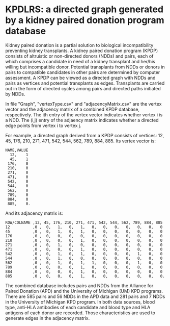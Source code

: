 # KPDLRS: a directed graph generated by a kidney paired donation program database

Kidney paired donation is a partial solution to biological incompatibility preventing kidney transplants. A kidney paired donation program (KPDP) consists of altruistic or non-directed donors (NDDs) and pairs, each of which comprises a candidate in need of a kidney transplant and her/his willing but incompatible donor. Potential transplants from NDDs or donors in pairs to compatible candidates in other pairs are determined by computer assessment. A KPDP can be viewed as a directed graph with NDDs and pairs as vertices and potential transplants as edges. Transplants are carried out in the form of directed cycles among pairs and directed paths initiated by NDDs.

In file "Graph", "vertexType.csv" and "adjacencyMatrix.csv" are the vertex vector and the adjacency matrix of a combined KPDP database, respectively. The ith entry of the vertex vector indicates whether vertex i is a NDD. The (i,j) entry of the adjaency matrix indicates whether a directed edge points from vertex i to vertex j. 

For example, a directed graph derived from a KPDP consists of vertices: 12, 45, 176, 210, 271, 471, 542, 544, 562, 789, 884, 885. Its vertex vector is:
```
NAME,VALUE
  12,    1
  45,    1
 176,    0
 210,    0
 271,    0
 471,    0
 542,    0
 544,    0
 562,    0
 789,    0
 884,    0
 885,    0.
 ```
And its adjacency matrix is:
```
ROW/COLNAME ,12, 45, 176, 210, 271, 471, 542, 544, 562, 789, 884, 885
12          ,0 ,  0,   1,   0,   1,   0,   0,   0,   0,   0,   0,   0
45          ,0 ,  0,   1,   0,   1,   0,   0,   0,   0,   0,   0,   0
176         ,0 ,  0,   0,   0,   0,   0,   0,   0,   0,   0,   0,   0
210         ,0 ,  0,   0,   0,   1,   0,   0,   0,   0,   0,   0,   0
271         ,0 ,  0,   1,   0,   0,   0,   0,   0,   0,   0,   0,   0
471         ,0 ,  0,   0,   0,   1,   0,   0,   0,   0,   0,   0,   0
542         ,0 ,  0,   1,   0,   1,   0,   0,   0,   0,   1,   0,   0
544         ,0 ,  0,   1,   0,   0,   0,   0,   0,   0,   0,   0,   0
562         ,0 ,  0,   1,   0,   1,   1,   0,   0,   0,   1,   0,   0
789         ,0 ,  0,   0,   0,   1,   0,   0,   0,   0,   0,   0,   0
884         ,0 ,  0,   0,   0,   1,   0,   0,   0,   0,   0,   0,   0
885         ,0 ,  0,   0,   0,   1,   0,   0,   0,   0,   0,   0,   0.
```

The combined database includes pairs and NDDs from the Alliance for Paired Donation (APD) and the University of Michigan (UM) KPD programs. There are 585 pairs and 56 NDDs in the APD data and 281 pairs and 7 NDDs in the University of Michigan KPD program. In both data sources, blood type, anti-HLA antibodies of each candidate and blood type and HLA antigens of each donor are recorded. Those characteristics are used to generate edges in the adjacency matrix.
